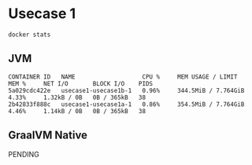 # Usecase 1

```
docker stats
```

## JVM

```
CONTAINER ID   NAME                   CPU %     MEM USAGE / LIMIT     MEM %     NET I/O       BLOCK I/O    PIDS
5a029cdc422e   usecase1-usecase1b-1   0.96%     344.5MiB / 7.764GiB   4.33%     1.32kB / 0B   0B / 365kB   38
2b42833f888c   usecase1-usecase1a-1   0.86%     354.5MiB / 7.764GiB   4.46%     1.14kB / 0B   0B / 365kB   38
```

## GraalVM Native

PENDING